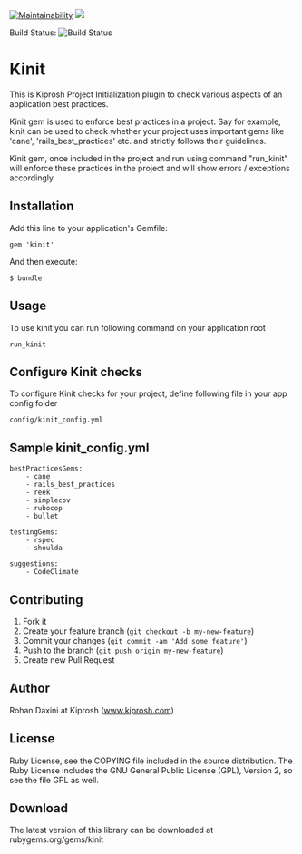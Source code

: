 [![Maintainability](https://codeclimate.com/github/rohandaxini/kinit.png)](https://codeclimate.com/github/rohandaxini/kinit) ![](http://ruby-gem-downloads-badge.herokuapp.com/kinit?color=brightgreen&type=total)

Build Status: ![Build Status](https://circleci.com/gh/rohandaxini/kinit/tree/master.png?circle-token=21c77d04031f06045fd6c6f548229c3609dcd2c3)

# Kinit

This is Kiprosh Project Initialization plugin to check various aspects of an application best practices.

Kinit gem is used to enforce best practices in a project. Say for example, kinit can be used to check whether your project uses important gems like 'cane', 'rails_best_practices' etc. and strictly follows their guidelines.

Kinit gem, once included in the project and run using command "run_kinit" will enforce these practices in the project and will show errors / exceptions accordingly.


## Installation

Add this line to your application's Gemfile:

    gem 'kinit'

And then execute:

    $ bundle

## Usage

To use kinit you can run following command on your application root

    run_kinit


## Configure Kinit checks
To configure Kinit checks for your project, define following file in your app config folder

    config/kinit_config.yml


## Sample kinit_config.yml

    bestPracticesGems:
		- cane
		- rails_best_practices
		- reek
		- simplecov
		- rubocop
		- bullet

	testingGems:
		- rspec
		- shoulda

	suggestions:
		- CodeClimate


## Contributing

1. Fork it
2. Create your feature branch (`git checkout -b my-new-feature`)
3. Commit your changes (`git commit -am 'Add some feature'`)
4. Push to the branch (`git push origin my-new-feature`)
5. Create new Pull Request


## Author
Rohan Daxini at Kiprosh (www.kiprosh.com)


## License

Ruby License, see the COPYING file included in the source distribution. The Ruby License includes the GNU General Public License (GPL), Version 2, so see the file GPL as well.

## Download

The latest version of this library can be downloaded at
rubygems.org/gems/kinit